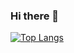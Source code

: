 ### Hi there 👋
[![Top Langs](https://github-readme-stats.vercel.app/api/top-langs/?username=jeslstep&langs_count=8)](https://github.com/jeslstep/github-readme-stats)

<!--
**jeslstep/jeslstep** is a ✨ _special_ ✨ repository because its `README.md` (this file) appears on your GitHub profile.

Here are some ideas to get you started:

- 🔭 I’m currently working on ...
- 🌱 I’m currently learning ...
- 👯 I’m looking to collaborate on ...
- 🤔 I’m looking for help with ...
- 💬 Ask me about ...
- 📫 How to reach me: ...
- 😄 Pronouns: ...
- ⚡ Fun fact: ...
-->
